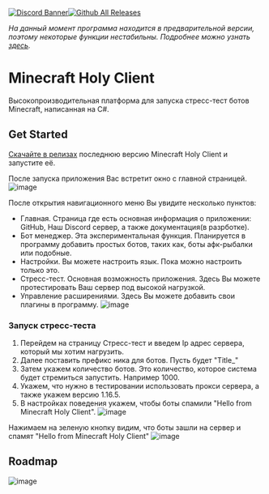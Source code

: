 [![Discord Banner](https://img.shields.io/badge/discord-join%20chat-46BC99)](https://discord.gg/HVDzx4rCgg)[![Github All Releases](https://img.shields.io/github/downloads/Titlehhhh/Minecraft-Holy-Client/total.svg)]()

*На данный момент программа находится в предварительной версии, поэтому некоторые функции нестабильны. Подробнее можно узнать [здесь](preview.md).*

# Minecraft Holy Client

Высокопроизводительная платформа для запуска стресс-тест ботов Minecraft, написанная на C#.

## Get Started

[Скачайте в релизах](https://github.com/Titlehhhh/Minecraft-Holy-Client/releases) последнюю версию Minecraft Holy Client и запустите её.

После запуска приложения Вас встретит окно с главной страницей.
![image](https://github.com/Titlehhhh/Minecraft-Holy-Client/assets/93156853/4d582c49-13bd-44c7-81b4-f6ebd5b924cd)

После открытия навигационного меню Вы увидите несколько пунктов:
- Главная. Страница где есть основная информация о приложении: GitHub, Наш Discord сервер, а также документация(в разрботке).
- Бот менеджер. Эта экспериментальная функция. Планируется в программу добавить простых ботов, таких как, боты афк-рыбалки или подобные.
- Настройки. Вы можете настроить язык. Пока можно настроить только это.
- Стресс-тест. Основная возможность приложения. Здесь Вы можете протестировать Ваш сервер под высокой нагрузкой.
- Управление расширениями. Здесь Вы можете добавить свои плагины в программу.
![image](https://github.com/Titlehhhh/Minecraft-Holy-Client/assets/93156853/3a156e06-bd3c-4882-9c5c-ce123c14b9c2)

### Запуск стресс-теста

1) Перейдем на страницу Стресс-тест и введем Ip адрес сервера, который мы хотим нагрузить.
2) Далее поставить префикс ника для ботов. Пусть будет "Title_"
3) Затем укажем количество ботов. Это количество, которое система будет стремиться запустить. Например 1000.
4) Укажем, что нужно в тестировании использовать прокси сервера, а также укажем версию 1.16.5.
5) В настройках поведения укажем, чтобы боты спамили "Hello from Minecraft Holy Client".
![image](https://github.com/Titlehhhh/Minecraft-Holy-Client/assets/93156853/fdbab77e-0eed-44ed-bbe3-30e6d100802b)

Нажимаем на зеленую кнопку видим, что боты зашли на сервер и спамят "Hello from Minecraft Holy Client"
![image](https://github.com/Titlehhhh/Minecraft-Holy-Client/assets/93156853/51c89585-1fd5-4351-9677-a59322ececd7)


## Roadmap

![image](https://github.com/Titlehhhh/Minecraft-Holy-Client/assets/93156853/cee54a39-b6e5-4e10-b329-ec0230eb43b4)




